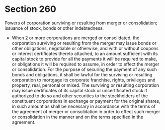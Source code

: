# Section 260

Powers of corporation surviving or resulting from merger or consolidation; issuance of stock, bonds or other indebtedness.

- When 2 or more corporations are merged or consolidated, the corporation surviving or resulting from the merger may issue bonds or other obligations, negotiable or otherwise, and with or without coupons or interest certificates thereto attached, to an amount sufficient with its capital stock to provide for all the payments it will be required to make, or obligations it will be required to assume, in order to effect the merger or consolidation. For the purpose of securing the payment of any such bonds and obligations, it shall be lawful for the surviving or resulting corporation to mortgage its corporate franchise, rights, privileges and property, real, personal or mixed. The surviving or resulting corporation may issue certificates of its capital stock or uncertificated stock if authorized to do so and other securities to the stockholders of the constituent corporations in exchange or payment for the original shares, in such amount as shall be necessary in accordance with the terms of the agreement of merger or consolidation in order to effect such merger or consolidation in the manner and on the terms specified in the agreement.